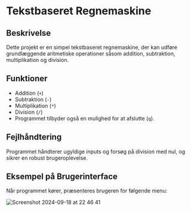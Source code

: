 # Tekstbaseret Regnemaskine

## Beskrivelse
Dette projekt er en simpel tekstbaseret regnemaskine, der kan udføre grundlæggende aritmetiske operationer såsom addition, subtraktion, multiplikation og division.

## Funktioner
- Addition (`+`)
- Subtraktion (`-`)
- Multiplikation (`*`)
- Division (`/`)
- Programmet tilbyder også en mulighed for at afslutte (`q`).

## Fejlhåndtering
Programmet håndterer ugyldige inputs og forsøg på division med nul, og sikrer en robust brugeroplevelse.

## Eksempel på Brugerinterface
Når programmet kører, præsenteres brugeren for følgende menu:

![Screenshot 2024-09-18 at 22 46 41](https://github.com/user-attachments/assets/2c7989af-606e-4f1b-b0ee-f2ce3d5396f1)
